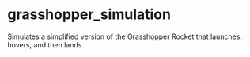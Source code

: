 # grasshopper_simulation
Simulates a simplified version of the Grasshopper Rocket that launches, hovers, and then lands.
